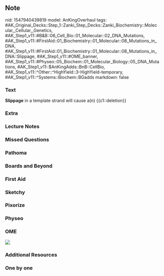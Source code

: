 ## Note
nid: 1547940439819
model: AnKingOverhaul
tags: #AK_Original_Decks::Step_1::Zanki_Step_Decks::Zanki_Biochemistry::Molecular,_Cellular,_Genetics, #AK_Step1_v11::#B&B::06_Cell_Bio::01_Molecular::02_DNA_Mutations, #AK_Step1_v11::#FirstAid::01_Biochemistry::01_Molecular::08_Mutations_in_DNA, #AK_Step1_v11::#FirstAid::01_Biochemistry::01_Molecular::08_Mutations_in_DNA::Slippage, #AK_Step1_v11::#OME_banner, #AK_Step1_v11::#Physeo::05_Biochem::01_Molecular_Biology::05_DNA_Mutations, #AK_Step1_v11::$AnKingAdds::BnB::CellBio, #AK_Step1_v11::^Other::^HighYield::3-HighYield-temporary, #AK_Step1_v11::^Systems::Biochem::BGadds
markdown: false

### Text
<b>Slippage</b> in a template strand will cause a(n)
{{c1::deletion}}

### Extra


### Lecture Notes


### Missed Questions


### Pathoma


### Boards and Beyond


### First Aid


### Sketchy


### Pixorize


### Physeo


### OME
<div class="ome-widget">
  <a href="https://onlinemeded.org?ref=anki"><img src=
  "_OME_AnkiFlashcards_General_7.png"></a>
</div>

### Additional Resources


### One by one

